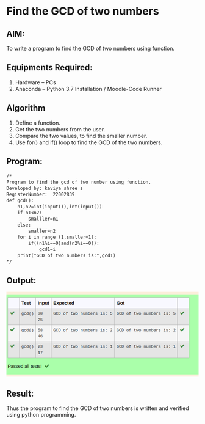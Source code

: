 # Find the GCD of two numbers

## AIM:
To write a program to find the GCD of two numbers using function.

## Equipments Required:
1. Hardware – PCs
2. Anaconda – Python 3.7 Installation / Moodle-Code Runner

## Algorithm
1. Define a function.
2. Get the two numbers from the user.
3. Compare the two values, to find the smaller number.
4. Use for() and if() loop to find the GCD of the two numbers.

## Program:
```
/*
Program to find the gcd of two number using function.
Developed by: kaviya shree s
RegisterNumber:  22002839
def gcd():
    n1,n2=int(input()),int(input())
    if n1<n2:
        smalller=n1
    else:
        smaller=n2
    for i in range (1,smaller+1):
        if((n1%i==0)and(n2%i==0)):
            gcd1=i
    print("GCD of two numbers is:",gcd1)
*/
```

## Output:
![gcd of two number](/gcd%20output.png)


## Result:
Thus the program to find the GCD of two numbers is written and verified using python programming.
